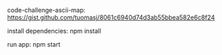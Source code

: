 code-challenge-ascii-map:
https://gist.github.com/tuomasj/8061c6940d74d3ab55bbea582e6c8f24


install dependencies:
npm install

run app:
npm start
